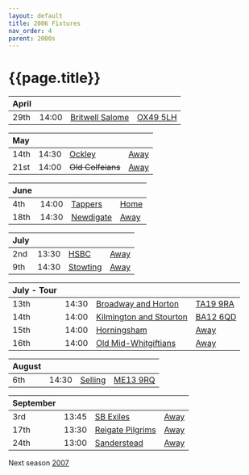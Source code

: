 ```yaml
---
layout: default
title: 2006 Fixtures
nav_order: 4
parent: 2000s
---
```


# {{page.title}}

| April |  |  |  |
|:---|:---|:---|:---|
| 29th | 14:00 | [Britwell Salome](britwell-salome) | [OX49 5LH](https://goo.gl/maps/CGgpPNyQhotADDFs9) |

| May |  |  |  |
|:---|:---|:---|:---|
| 14th | 14:30 | [Ockley](ockley) | [Away](https://goo.gl/maps/vmhvFhbrVZGrsXAAA) |
| 21st | 14:00 | <del>Old Colfeians</del> | [Away](https://goo.gl/maps/vhwZEdPcYg4q3f3P8) |

| June |  |  |  |
|:---|:---|:---|:---|
| 4th | 14:00 | [Tappers](tappers) | [Home](https://goo.gl/maps/w2skeCXwzZTEh7e26) |
| 18th | 14:30 | [Newdigate](newdigate) | [Away](https://goo.gl/maps/9uAr2nHj19CJDEjw6) |

| July |  |  |  |
|:---|:---|:---|:---|
| 2nd | 13:30 | [HSBC](hsbc) | [Away](https://goo.gl/maps/439NEyDroercnf7s9) |
| 9th | 14:30 | [Stowting](stowting) | [Away](https://goo.gl/maps/3Br4woRQXRqh9Uje8) |

| July - Tour |  |  |  |
|:---|:---|:---|:---|
| 13th | 14:30 | [Broadway and Horton](broadway-and-horton) | [TA19 9RA](https://goo.gl/maps/ULbmC6LSX5HSAe8U6) |
| 14th | 14:00 | [Kilmington and Stourton](kilmington-and-stourton) | [BA12 6QD](https://goo.gl/maps/6q53XChZh9A2) |
| 15th | 14:00 | [Horningsham](horningsham) | [Away](https://goo.gl/maps/SNpXcsajYDXfjmff7) |
| 16th | 14:00 | [Old Mid-Whitgiftians](old-mid-whitgiftians) | [Away](https://goo.gl/maps/SvHFQjeeCEr6FTMp9) |

| August |  |  |  |
|:---|:---|:---|:---|
| 6th | 14:30 | [Selling](selling) | [ME13 9RQ](https//goo.gl/maps/QeLhjBkEbJr) |

| September |  |  |  |
|:---|:---|:---|:---|
| 3rd | 13:45 | [SB Exiles](sb-exiles) | [Away](https://goo.gl/maps/LsVjW3EdzWvbPAWN8) |
| 17th | 13:30 | [Reigate Pilgrims](reigate-pilgrims) | [Away](https://goo.gl/maps/z54KDhWLtQreY6xy9) |
| 24th | 13:00 | [Sanderstead](sanderstead) | [Away](https://goo.gl/maps/uirAJ6jwPPcFHxYb6) |

Next season [2007](../2007)